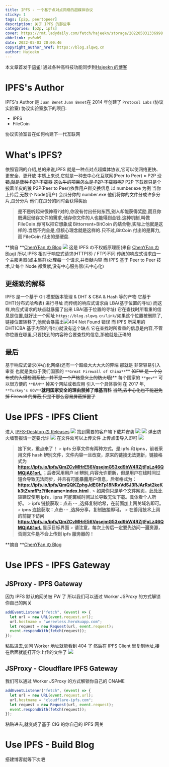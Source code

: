 ```yaml
---
title: IPFS - 一个基于点对点网络的超媒体协议
sticky: 1
tags: [p2p, peertopeer]
description: 关于 IPFS 的那些事
categories: [p2p, ipfs]
cover: https://rmt.ladydaily.com/fetch/hajeekn/storage/202205031336998.JPG
abbrlink: ys6wh9
date: 2022-05-03 20:00:46
copyright_author_href: https://blog.slqwq.cn
author: Hajeekn
---
```


本文章首发于[语雀](https://www.yuque.com/ladjeek/ygg4q6)!
通过各种高科技功能同步到[Hajeekn 的博客](https://blog.slqwq.cn)

# IPFS's Author

IPFS's Author 是 `Juan Benet`
`Juan Benet`在 2014 年创建了 `Protocol Labs` (协议实验室)
协议实验室旗下的项目:

- IPFS
- FileCoin

协议实验室旨在如何构建下一代互联网

# What's IPFS?

依照官网的介绍,总的来说,IPFS 就是一种点对点超媒体协议,它可以使网络更快、更安全、更开放
本质上来说,它就是一种去中心化互联网(Peer to Peer) ≈ P2P
~~没错,就是孽种 P2P 下载器~~
~~这么牛的项目怎么是 P2P 下载器呢?~~ P2P 下载器只是个披着羊皮的狼
P2P(Peer to Peer)依靠用户群交换信息
以 number.exe 为例
当你上传后,无数个 Node(用户) 会瓜分你的 number.exe
他们将你的文件分成许多分片,瓜分分片
他们在瓜分的同时会获得奖励

> **是不是听起来很神奇?对的,你没有付出任何东西,别人却能获得奖励,而且你既满足储存文件的需求,储存你文件的人也能得到金钱.这种机制,叫做 FileCoin.你可以把它想象成 Bittorrent+BitCoin 的结合物,实际上他就是这样的.当然不完全是,但核心理念就是这样的.只不过,BitCoin 付出的是算力,而 FileCoin 付出的是硬盘.**

**摘自 **[ChenYFan の Blog](https://blog.cyfan.top/)
![](https://rmt.ladydaily.com/fetch/hajeekn/storage/202205031235496.png#crop=0&crop=0&crop=1&crop=1&id=PscbN&originHeight=546&originWidth=1025&originalType=binary&ratio=1&rotation=0&showTitle=false&status=done&style=none&title=)
这是 IPFS の不权威原理图(来自 [ChenYFan の Blog](https://blog.cyfan.top/))
所以,IPFS 相对于响应式请求(HTTP(S) / FTP)不同
传统的响应式请求由一个主服务器(或主集群)处理每一个请求,并贡献内容
而 IPFS 基于 Peer to Peer 技术,让每个 Node 都贡献,没有中心服务器(去中心化)

## 更细致的解释

IPFS 是一个基于 Git 模型版本管理 & DHT & CBA & Hash 等的产物
它基于 DHT(分布式哈希表) 进行寻址
而传统的响应式请求由 LBA(基于位置的寻址)
而这样,响应式请求的缺点就暴露了出来
LBA(基于位置的寻址) 它在查找时所看重的信息是位置,就好比一个网址 `https://blog.slqwq.cn/link/`如果这个位置被删除了,链接位置转移了,他就会暴露出![](https://rmt.ladydaily.com/fetch/hajeekn/storage/202205031245294.png#crop=0&crop=0&crop=1&crop=1&height=185&id=CQc00&originHeight=343&originWidth=289&originalType=binary&ratio=1&rotation=0&showTitle=false&status=done&style=none&title=&width=156)404 Not Found 错误
而 IPFS 所采用的 DHT(CBA 基于内容的寻址)就没有这个缺点
它在查找时所看重的信息是内容,不管你位置在哪里,只要找到的内容符合要查找的信息,那他就是正确的

## 最后

基于响应式请求(中心化网络)还有一个超级大大大大的弊端
那就是
非常容易引入审查
也就是类似于我们国家的 `**Great Firewall of China**`** ~~(GFW 是一个分布式的入侵检测系统，并不是一个严格意义上的防火墙)~~**
每个国家的 `**gov**` 可以很方便的 `**BAN**` 掉某个网站或者应用
引入一个具体事例
在 2017 年, `**Turkey's GOV**`**就用国家安全的理由禁掉了维基百科**
~~当然,去中心化也不能避免掉 Firewall 的屏蔽,只是不那么容易屏蔽掉罢了~~

# Use IPFS - IPFS Client

进入 [IPFS-Desktop の Releases](https://github.com/ipfs/ipfs-desktop/releases)
![](https://rmt.ladydaily.com/fetch/hajeekn/storage/202205031300858.png#crop=0&crop=0&crop=1&crop=1&id=saIWx&originHeight=516&originWidth=1121&originalType=binary&ratio=1&rotation=0&showTitle=false&status=done&style=none&title=)
找到需要的客户端下载并安装
![](https://rmt.ladydaily.com/fetch/hajeekn/storage/202205031301473.png#crop=0&crop=0&crop=1&crop=1&id=Ry20g&originHeight=141&originWidth=843&originalType=binary&ratio=1&rotation=0&showTitle=false&status=done&style=none&title=)
![](https://rmt.ladydaily.com/fetch/hajeekn/storage/202205031302962.png#crop=0&crop=0&crop=1&crop=1&id=GJyn2&originHeight=449&originWidth=664&originalType=binary&ratio=1&rotation=0&showTitle=false&status=done&style=none&title=)
弹出防火墙警报请一定要允许
![](https://rmt.ladydaily.com/fetch/hajeekn/storage/202205031303835.png#crop=0&crop=0&crop=1&crop=1&id=MBCw0&originHeight=610&originWidth=768&originalType=binary&ratio=1&rotation=0&showTitle=false&status=done&style=none&title=)
在文件处可以上传文件
上传点击导入即可
![](https://rmt.ladydaily.com/fetch/hajeekn/storage/202205031305797.png#crop=0&crop=0&crop=1&crop=1&id=Oo6Mg&originHeight=974&originWidth=1762&originalType=binary&ratio=1&rotation=0&showTitle=false&status=done&style=none&title=)

> **接下来，重点来了！** > **ipfs 分享文件有两种方式，是 ipfs 和 ipns，前者采用文件 hash 辨别文件，文件内容一旦改变，原来的链接无法更新，链接格式为 https://ipfs.io/ipfs/QmZCvMHrE56VqsejmG53xd9bW4RZjtFpLz46QMQjA81orL ；后者采用用户 id 辨别,内容允许更新，但是用户在线时间过短会导致无法同步，并且有可能暴露用户信息，后者格式为： https://ipfs.io/ipfs/QmQQKZphgJdEGhTp18NRvVdSJ3RJArRst2keKk3tZvmfPz?filename=index.html .** > **如果你只是单个文件网页，此处比较建议使用 ipfs，ipns 可能离线时间过长导致无法下载。具体看个人所好。** > **ipfs 链接获取：点击 ··· ,选择复制哈希，在前面加上网关域名即可。** > **ipns 连接获取：点击 ··· ,选择分享，复制链接即可。** > **在善用技术上网的前提下访问 https://ipfs.io/ipfs/QmZCvMHrE56VqsejmG53xd9bW4RZjtFpLz46QMQjA81orL 显示目标界面** > **请注意，每次上传后一定要先访问一遍资源，否则文件是不会上传到 ipfs 服务器的！**

**摘自 **[ChenYFan の Blog](https://blog.cyfan.top/)

# Use IPFS - IPFS Gateway

## JSProxy - IPFS Gateway

因为 IPFS 默认的网关被 FW 了
所以我们可以通过 Worker JSProxy 的方式解锁你自己的网关

```javascript
addEventListener("fetch", (event) => {
  let url = new URL(event.request.url);
  url.hostname = "werevless.herokuapp.com";
  let request = new Request(url, event.request);
  event.respondWith(fetch(request));
});
```

粘贴进去,访问 Worker 地址就能看到 404 了
然后在 IPFS Client 里复制地址,接在后面就能打开你上传的文件了
![](https://rmt.ladydaily.com/fetch/hajeekn/storage/202205031316414.png#crop=0&crop=0&crop=1&crop=1&id=hIYvu&originHeight=30&originWidth=766&originalType=binary&ratio=1&rotation=0&showTitle=false&status=done&style=none&title=)

## JSProxy - Cloudflare IPFS Gateway

我们可以通过 Worker JSProxy 的方式解锁你自己的 CNAME

```javascript
addEventListener("fetch", (event) => {
  let url = new URL(event.request.url);
  url.hostname = "cloudflare-ipfs.com";
  let request = new Request(url, event.request);
  event.respondWith(fetch(request));
});
```

粘贴进去,就变成了基于 CIG 的你自己的 IPFS 网关

# Use IPFS - Build Blog

搭建博客就等下次吧

